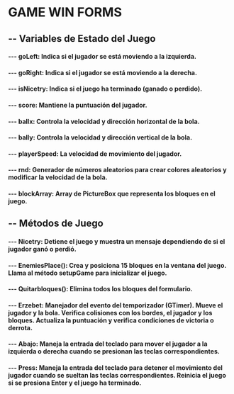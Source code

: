# GAME WIN FORMS

## -- Variables de Estado del Juego
#### --- goLeft: Indica si el jugador se está moviendo a la izquierda.
#### --- goRight: Indica si el jugador se está moviendo a la derecha.
#### --- isNicetry: Indica si el juego ha terminado (ganado o perdido).
#### --- score: Mantiene la puntuación del jugador.
#### --- ballx: Controla la velocidad y dirección horizontal de la bola.
#### --- bally: Controla la velocidad y dirección vertical de la bola.
#### --- playerSpeed: La velocidad de movimiento del jugador.
#### --- rnd: Generador de números aleatorios para crear colores aleatorios y modificar la velocidad de la bola.
#### --- blockArray: Array de PictureBox que representa los bloques en el juego.

## -- Métodos de Juego
#### --- Nicetry: Detiene el juego y muestra un mensaje dependiendo de si el jugador ganó o perdió.
#### --- EnemiesPlace(): Crea y posiciona 15 bloques en la ventana del juego. Llama al método setupGame para inicializar el juego.
#### --- Quitarbloques(): Elimina todos los bloques del formulario.
#### --- Erzebet: Manejador del evento del temporizador (GTimer). Mueve el jugador y la bola. Verifica colisiones con los bordes, el jugador y los bloques. Actualiza la puntuación y verifica condiciones de victoria o derrota.
#### --- Abajo: Maneja la entrada del teclado para mover el jugador a la izquierda o derecha cuando se presionan las teclas correspondientes.
#### --- Press: Maneja la entrada del teclado para detener el movimiento del jugador cuando se sueltan las teclas correspondientes. Reinicia el juego si se presiona Enter y el juego ha terminado.